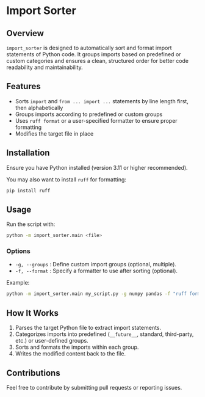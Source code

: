 # Import Sorter

## Overview

`import_sorter` is designed to automatically sort and format import statements of Python code.
It groups imports based on predefined or custom categories and ensures a clean,
structured order for better code readability and maintainability.

## Features

- Sorts `import` and `from ... import ...` statements by line length first, then alphabetically
- Groups imports according to predefined or custom groups
- Uses `ruff format` or a user-specified formatter to ensure proper formatting
- Modifies the target file in place

## Installation

Ensure you have Python installed (version 3.11 or higher recommended).

You may also want to install `ruff` for formatting:

```sh
pip install ruff
```

## Usage

Run the script with:

```sh
python -m import_sorter.main <file>
```

### Options

- `-g, --groups` : Define custom import groups (optional, multiple).
- `-f, --format` : Specify a formatter to use after sorting (optional).

Example:

```sh
python -m import_sorter.main my_script.py -g numpy pandas -f "ruff format -"
```

## How It Works

1. Parses the target Python file to extract import statements.
2. Categorizes imports into predefined (`__future__`, standard, third-party, etc.) or user-defined groups.
3. Sorts and formats the imports within each group.
4. Writes the modified content back to the file.

## Contributions

Feel free to contribute by submitting pull requests or reporting issues.
